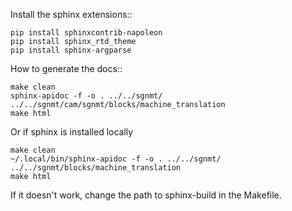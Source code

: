 Install the sphinx extensions::

    pip install sphinxcontrib-napoleon
    pip install sphinx_rtd_theme
    pip install sphinx-argparse

How to generate the docs::

    make clean
    sphinx-apidoc -f -o . ../../sgnmt/ ../../sgnmt/cam/sgnmt/blocks/machine_translation
    make html

Or if sphinx is installed locally

    make clean
    ~/.local/bin/sphinx-apidoc -f -o . ../../sgnmt/ ../../sgnmt/blocks/machine_translation
    make html

If it doesn't work, change the path to sphinx-build in the Makefile.
